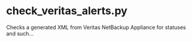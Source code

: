 # check_veritas_alerts.py
Checks a generated XML from Veritas NetBackup Appliance for statuses and such...
